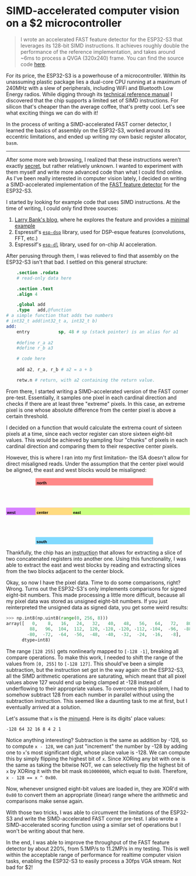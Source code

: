 # SIMD-accelerated computer vision on a $2 microcontroller

> I wrote an accelerated FAST feature detector for the ESP32-S3 that leverages its 128-bit SIMD instructions. It achieves roughly double the performance of the reference implementation, and takes around ~6ms to process a QVGA (320x240) frame. You can find the source code [here](https://github.com/shraiwi/simd-fast-esp32s3).

For its price, the ESP32-S3 is a powerhouse of a microcontroller. Within its unassuming plastic package lies a dual-core CPU running at a maximum of 240MHz with a slew of peripherals, including WiFi and Bluetooth Low Energy radios. While digging through its [technical reference manual](https://www.espressif.com/sites/default/files/documentation/esp32-s3_technical_reference_manual_en.pdf) I discovered that the chip supports a limited set of SIMD instructions. For silicon that's cheaper than the average coffee, that's pretty cool. Let's see what exciting things we can do with it!

In the process of writing a SIMD-accelerated FAST corner detector, I learned the basics of assembly on the ESP32-S3, worked around its eccentric limitations, and ended up writing my own basic register allocator, `basm`.

---

After some more web browsing, I realized that these instructions weren't exactly [secret](https://bitbanksoftware.blogspot.com/2024/01/surprise-esp32-s3-has-few-simd.html), but rather relatively unknown. I wanted to experiment with them myself and write more advanced code than what I could find online. As I've been really interested in computer vision lately, I decided on writing a SIMD-accelerated implementation of the [FAST feature detector](https://en.wikipedia.org/wiki/Features_from_accelerated_segment_test) for the ESP32-S3. 

I started by looking for example code that uses SIMD instructions. At the time of writing, I could only find three sources:

1. [Larry Bank's blog](https://bitbanksoftware.blogspot.com/), where he explores the feature and provides a [minimal example](https://bitbanksoftware.blogspot.com/2024/01/esp32-s3-simd-minimal-example.html)
2. Espressif's [`esp-dsp`](https://github.com/espressif/esp-dsp) library, used for DSP-esque features (convolutions, FFT, etc.)
3. Espressif's [`esp-dl`](https://github.com/espressif/esp-dl) library, used for on-chip AI acceleration.

After perusing through them, I was relieved to find that assembly on the ESP32-S3 isn't that bad. I settled on this general structure:

```S
    .section .rodata
	# read-only data here

    .section .text
    .align 4

    .global add
    .type   add,@function
# a simple function that adds two numbers
# int32_t add(int32_t a, int32_t b)
add:
    entry           sp, 48 # sp (stack pointer) is an alias for a1
    
    #define r_a a2
    #define r_b a3

	# code here
    
	add a2, r_a, r_b # a2 = a + b

    retw.n # return, with a2 containing the return value.
```

From there, I started writing a SIMD-accelerated version of the FAST corner pre-test. Essentially, it samples one pixel in each cardinal direction and checks if there are at least three "extreme" pixels. In this case, an extreme pixel is one whose absolute difference from the center pixel is above a certain threshold.

I decided on a function that would calculate the extrema count of sixteen pixels at a time, since each vector register can store sixteen eight-bit values. This would be achieved by sampling four "chunks" of pixels in each cardinal direction and comparing them to their respective center pixels.

However, this is where I ran into my first limitation- the ISA doesn't allow for direct misaligned reads. Under the assumption that the center pixel would be aligned, the east and west blocks would be misaligned:

<svg width="400pt" height="144pt" version="1.1" viewBox="0 0 141.11 50.8" xmlns="http://www.w3.org/2000/svg">
<g>
<rect y="22.578" width="90.311" height="5.6444" fill="#d780ff"/>
<rect x="22.578" y="22.578" width="90.311" height="5.6444" fill="#ffdb80"/>
<rect x="22.578" y="-3.5527e-15" width="90.311" height="5.6444" fill="#ff8989"/>
<rect x="50.8" y="22.578" width="90.311" height="5.6444" fill="#caff80"/>
<rect x="22.578" y="45.156" width="90.311" height="5.6444" fill="#80daff"/>
<text x="23.425106" y="27.483587" fill="#000000" font-family="sans-serif" font-size="2.9551px" font-weight="bold" stroke-width=".70556" xml:space="preserve"><tspan x="23.425106" y="27.483587" fill="#000000" font-family="sans-serif" font-weight="bold" stroke-width=".70556">center</tspan></text>
<text x="51.466038" y="27.483589" fill="#000000" font-family="sans-serif" font-size="2.9551px" font-weight="bold" stroke-width=".70556" xml:space="preserve"><tspan x="51.466038" y="27.483589" fill="#000000" font-family="sans-serif" font-weight="bold" stroke-width=".70556">east</tspan></text>
<text x="0.61509866" y="27.483589" fill="#000000" font-family="sans-serif" font-size="2.9551px" font-weight="bold" stroke-width=".70556" xml:space="preserve"><tspan x="0.61509866" y="27.483589" fill="#000000" font-family="sans-serif" font-weight="bold" stroke-width=".70556">west</tspan></text>
<text x="23.487152" y="4.7862697" fill="#000000" font-family="sans-serif" font-size="2.9551px" font-weight="bold" stroke-width=".70556" xml:space="preserve"><tspan x="23.487152" y="4.7862697" fill="#000000" font-family="sans-serif" font-weight="bold" stroke-width=".70556">north</tspan></text>
<text x="23.322832" y="49.840652" fill="#000000" font-family="sans-serif" font-size="2.9551px" font-weight="bold" stroke-width=".70556" xml:space="preserve"><tspan x="23.322832" y="49.840652" fill="#000000" font-family="sans-serif" font-weight="bold" stroke-width=".70556">south</tspan></text>
</g>
</svg>

Thankfully, the chip has an <abbr title="EE.SRC.Q">instruction</abbr> that allows for extracting a slice of two concatenated registers into another one. Using this functionality, I was able to extract the east and west blocks by reading and extracting slices from the two blocks adjacent to the center block.

Okay, so now I have the pixel data. Time to do some comparisons, right? Wrong. Turns out the ESP32-S3's only implements comparisons for signed eight-bit numbers. This made processing a little more difficult, because all my pixel data was stored as unsigned eight-bit numbers. If you just reinterpreted the unsigned data as signed data, you get some weird results:

```py
>>> np.int8(np.uint8(range(0, 256, 8)))
array([   0,    8,   16,   24,   32,   40,   48,   56,   64,   72,   80,
         88,   96,  104,  112,  120, -128, -120, -112, -104,  -96,  -88,
        -80,  -72,  -64,  -56,  -48,  -40,  -32,  -24,  -16,   -8],
      dtype=int8)
```

The range `[128 255]` gets nonlinearly mapped to `[-128 -1]`, breaking all compare operations. To make this work, I needed to shift the range of the values from `[0, 255]` to `[-128 127]`. This should've been a simple subtraction, but the instruction set got in the way again: on the ESP32-S3, all the SIMD arithmetic operations are saturating, which meant that all pixel values above 127 would end up being clamped at -128 instead of underflowing to their appropriate values. To overcome this problem, I had to somehow subtract 128 from each number in parallel without using the subtraction instruction. This seemed like a daunting task to me at first, but I eventually arrived at a solution. 

Let's assume that `x` is the <abbr title="the left-hand value in a subtraction operation">minuend</abbr>. Here is its digits' place values:

```
-128 64 32 16 8 4 2 1
```

Notice anything interesting? Subtraction is the same as addition by -128, so to compute `x - 128`, we can just "increment" the number by -128 by adding one to `x`'s most significant digit, whose place value is -128. We can compute this by simply flipping the highest bit of `x`. Since XORing any bit with one is the same as taking the bitwise NOT, we can selectively flip the highest bit of `x` by XORing it with the bit mask `0b10000000`, which equal to `0x80`. Therefore, `x - 128 == x ^ 0x80`. 

Now, whenever unsigned eight-bit values are loaded in, they are XOR'd with `0x80` to convert them an appropriate (linear) range where the arithmetic and comparisons make sense again.

With those two tricks, I was able to circumvent the limitations of the ESP32-S3 and write the SIMD-accelerated FAST corner pre-test. I also wrote a SIMD-accelerated scoring function using a similar set of operations but I won't be writing about that here.

In the end, I was able to improve the throughput of the FAST feature detector by about 220%, from 5.1MP/s to 11.2MP/s in my testing. This is well within the acceptable range of performance for realtime computer vision tasks, enabling the ESP32-S3 to easily process a 30fps VGA stream. Not bad for $2!
